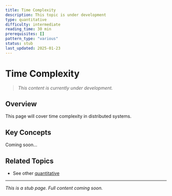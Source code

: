 ```yaml
---
title: Time Complexity
description: This topic is under development
type: quantitative
difficulty: intermediate
reading_time: 30 min
prerequisites: []
pattern_type: "various"
status: stub
last_updated: 2025-01-23
---
```



# Time Complexity

> *This content is currently under development.*

## Overview

This page will cover time complexity in distributed systems.

## Key Concepts

Coming soon...

## Related Topics

- See other [quantitative](index.md)

---

*This is a stub page. Full content coming soon.*
